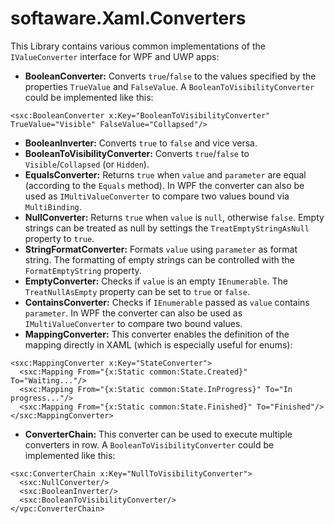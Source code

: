 # softaware.Xaml.Converters

This Library contains various common implementations of the ```IValueConverter``` interface for WPF and UWP apps:

* **BooleanConverter:** Converts ```true```/```false``` to the values specified by the properties ```TrueValue``` and ```FalseValue```. A ```BooleanToVisibilityConverter``` could be implemented like this:
```Xaml
<sxc:BooleanConverter x:Key="BooleanToVisibilityConverter" TrueValue="Visible" FalseValue="Collapsed"/>
```
* **BooleanInverter:** Converts  ```true``` to ```false``` and vice versa.
* **BooleanToVisibilityConverter:** Converts ```true```/```false``` to ```Visible```/```Collapsed``` (or ```Hidden```).
* **EqualsConverter:** Returns ```true``` when ```value``` and ```parameter``` are equal (according to the ```Equals``` method). In WPF the converter can also be used as ```IMultiValueConverter``` to compare two values bound via ```MultiBinding```.
* **NullConverter:** Returns ```true``` when ```value``` is ```null```, otherwise ```false```. Empty strings can be treated as null by settings the ```TreatEmptyStringAsNull``` property to ```true```.
* **StringFormatConverter:** Formats ```value``` using ```parameter``` as format string. The formatting of empty strings can be controlled with the ```FormatEmptyString``` property.
* **EmptyConverter:** Checks if ```value``` is an empty ```IEnumerable```. The ```TreatNullAsEmpty``` property can be set to ```true``` or ```false```.
* **ContainsConverter:** Checks if ```IEnumerable``` passed as ```value``` contains ```parameter```. In WPF the converter can also be used as ```IMultiValueConverter``` to compare two bound values.
* **MappingConverter:** This converter enables the definition of the mapping directly in XAML  (which is especially useful for enums):
```Xaml
<sxc:MappingConverter x:Key="StateConverter">
  <sxc:Mapping From="{x:Static common:State.Created}" To="Waiting..."/>
  <sxc:Mapping From="{x:Static common:State.InProgress}" To="In progress..."/>
  <sxc:Mapping From="{x:Static common:State.Finished}" To="Finished"/>
</sxc:MappingConverter>
```
* **ConverterChain:** This converter can be used to execute multiple converters in row.  A ```BooleanToVisibilityConverter``` could be implemented like this:
```Xaml
<sxc:ConverterChain x:Key="NullToVisibilityConverter">
  <sxc:NullConverter/>
  <sxc:BooleanInverter/>
  <sxc:BooleanToVisibilityConverter/>
</vpc:ConverterChain>
```
